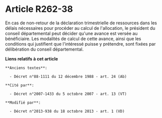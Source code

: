 # Article R262-38

En cas de non-retour de la déclaration trimestrielle de ressources dans les délais nécessaires pour procéder au calcul de
l'allocation, le président du conseil départemental peut décider qu'une avance est versée au bénéficiaire. Les modalités de
calcul de cette avance, ainsi que les conditions qui justifient que l'intéressé puisse y prétendre, sont fixées par
délibération du conseil départemental.

**Liens relatifs à cet article**

	**Anciens textes**:

	  - Décret n°88-1111 du 12 décembre 1988 - art. 24 (Ab)

	**Cité par**:

	  - Décret n°2007-1433 du 5 octobre 2007 - art. 13 (VT)

	**Modifié par**:

	  - Décret n°2013-938 du 18 octobre 2013 - art. 1 (VD)
